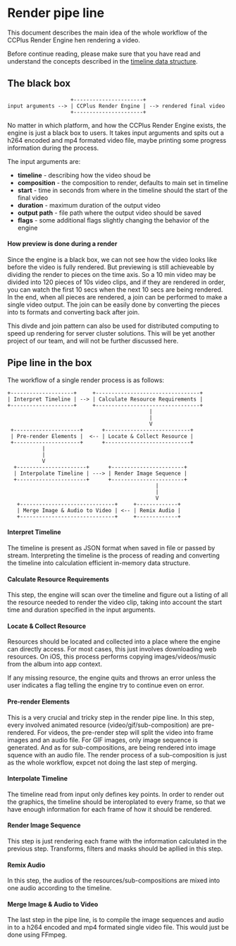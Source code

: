 Render pipe line
================

This document describes the main idea of the whole workflow of the CCPlus
Render Engine hen rendering a video.

Before continue reading, please make sure that you have read and understand the 
concepts described in the [timeline data structure](data-structures/Timeline.md).

The black box
-------------

                        +----------------------+
    input arguments --> | CCPlus Render Engine | --> rendered final video
                        +----------------------+
                       
No matter in which platform, and how the CCPlus Render Engine exists, the
engine is just a black box to users. It takes input arguments and spits out
a h264 encoded and mp4 formated video file, maybe printing some progress 
information during the process.

The input arguments are:

 - **timeline** - describing how the video shoud be
 - **composition** - the composition to render, defaults to main set in timeline
 - **start** - time in seconds from where in the timeline should the start
                of the final video
 - **duration** - maximum duration of the output video
 - **output path** - file path where the output video should be saved
 - **flags** - some additional flags slightly changing the behavior of the engine

#### How preview is done during a render

Since the engine is a black box, we can not see how the video looks like
before the video is fully rendered. But previewing is still achieveable
by dividing the render to pieces on the time axis. So a 10 min video may
be divided into 120 pieces of 10s video clips, and if they are rendered
in order, you can watch the first 10 secs when the next 10 secs are being
rendered. In the end, when all pieces are rendered, a join can be performed
to make a single video output. The join can be easily done by converting
the pieces into ts formats and converting back after join.

This divde and join pattern can also be used for distributed computing to
speed up rendering for server cluster solutions. This will be yet another
project of our team, and will not be further discussed here.

Pipe line in the box
--------------------

The workflow of a single render process is as follows:

    +--------------------+     +---------------------------------+
    | Interpret Timeline | --> | Calculate Resource Requirements |
    +--------------------+     +---------------------------------+
                                                 |
                                                 |
                                                 V
     +---------------------+      +---------------------------+
     | Pre-render Elements |  <-- | Locate & Collect Resource |
     +---------------------+      +---------------------------+
               |
               |
               V
      +----------------------+      +-----------------------+
      | Interpolate Timeline | ---> | Render Image Sequence |
      +----------------------+      +-----------------------+
                                                   |
                                                   |
                                                   V
       +------------------------------+     +-------------+
       | Merge Image & Audio to Video | <-- | Remix Audio |
       +------------------------------+     +-------------+
       
#### Interpret Timeline

The timeline is present as JSON format when saved in file or passed by stream.
Interpreting the timeline is the process of reading and converting the timeline
into calculation efficient in-memory data structure.

#### Calculate Resource Requirements

This step, the engine will scan over the timeline and figure out a listing of
all the resource needed to render the video clip, taking into account the start
time and duration specified in the input arguments.

#### Locate & Collect Resource

Resources should be located and collected into a place where the engine can
directly access. For most cases, this just involves downloading web resources.
On iOS, this process performs copying images/videos/music from the album into
app context.

If any missing resource, the engine quits and throws an error unless the user
indicates a flag telling the engine try to continue even on error.

#### Pre-render Elements

This is a very crucial and tricky step in the render pipe line. In this step,
every involved animated resource (video/gif/sub-composition) are pre-rendered.
For videos, the pre-render step will split the video into frame images and an 
audio file. For GIF images, only image sequence is generated. And as for
sub-compositions, are being rendered into image squence with an audio file.
The render process of a sub-composition is just as the whole workflow, expcet
not doing the last step of merging.

#### Interpolate Timeline

The timeline read from input only defines key points. In order to render out the
graphics, the timeline should be interoplated to every frame, so that we have
enough information for each frame of how it should be rendered.

#### Render Image Sequence

This step is just rendering each frame with the information calculated in the
previous step. Transforms, filters and masks should be apllied in this step.

#### Remix Audio

In this step, the audios of the resources/sub-compositions are mixed into one
audio according to the timeline.


#### Merge Image & Audio to Video

The last step in the pipe line, is to compile the image sequences and audio in
to a h264 encoded and mp4 formated single video file. This would just be done
using FFmpeg.
